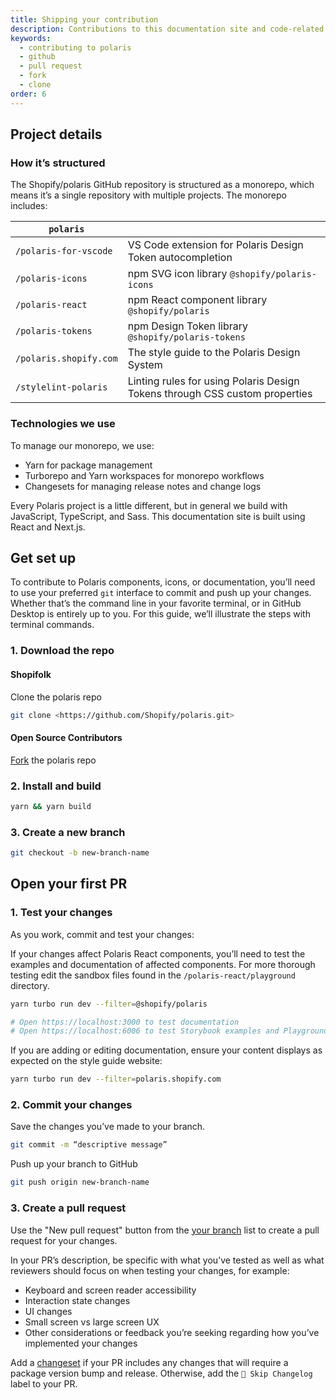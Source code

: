 ```yaml
---
title: Shipping your contribution
description: Contributions to this documentation site and code-related resources in the Polaris design system are made in the [Shopify/polaris GitHub repository](https://github.com/Shopify/polaris). We manage work in progress in our [team backlog](https://github.com/orgs/Shopify/projects/2250), and use GitHub discussions, issues, and pull requests to work in the open.
keywords:
  - contributing to polaris
  - github
  - pull request
  - fork
  - clone
order: 6
---
```


## Project details

### How it’s structured

The Shopify/polaris GitHub repository is structured as a monorepo, which means it’s a single repository with multiple projects. The monorepo includes:

<!-- prettier-ignore -->
| `polaris` |     |
| ---------- | --- |
|`/polaris-for-vscode` |VS Code extension for Polaris Design Token autocompletion|
|`/polaris-icons` |npm SVG icon library `@shopify/polaris-icons`|
|`/polaris-react` |npm React component library `@shopify/polaris`|
|`/polaris-tokens` |npm Design Token library `@shopify/polaris-tokens`|
|`/polaris.shopify.com` |The style guide to the Polaris Design System|
|`/stylelint-polaris` |Linting rules for using Polaris Design Tokens through CSS custom properties|

### Technologies we use

To manage our monorepo, we use:

- Yarn for package management
- Turborepo and Yarn workspaces for monorepo workflows
- Changesets for managing release notes and change logs

Every Polaris project is a little different, but in general we build with JavaScript, TypeScript, and Sass. This documentation site is built using React and Next.js.

## Get set up

To contribute to Polaris components, icons, or documentation, you’ll need to use your preferred `git` interface to commit and push up your changes. Whether that’s the command line in your favorite terminal, or in GitHub Desktop is entirely up to you. For this guide, we’ll illustrate the steps with terminal commands.

### 1. Download the repo

#### Shopifolk

Clone the polaris repo

```bash
git clone <https://github.com/Shopify/polaris.git>
```

#### Open Source Contributors

[Fork](https://github.com/Shopify/polaris/fork) the polaris repo

### 2. Install and build

```bash
yarn && yarn build
```

### 3. Create a new branch

```bash
git checkout -b new-branch-name
```

## Open your first PR

### 1. Test your changes

As you work, commit and test your changes:

If your changes affect Polaris React components, you’ll need to test the examples and documentation of affected components. For more thorough testing edit the sandbox files found in the `/polaris-react/playground` directory.

```bash
yarn turbo run dev --filter=@shopify/polaris

# Open https://localhost:3000 to test documentation
# Open https://localhost:6006 to test Storybook examples and Playground sandboxes
```

If you are adding or editing documentation, ensure your content displays as expected on the style guide website:

```bash
yarn turbo run dev --filter=polaris.shopify.com
```

### 2. Commit your changes

Save the changes you’ve made to your branch.

```bash
git commit -m “descriptive message”
```

Push up your branch to GitHub

```bash
git push origin new-branch-name
```

### 3. Create a pull request

Use the "New pull request" button from the [your branch](https://github.com/Shopify/polaris/branches/yours) list to create a pull request for your changes.

In your PR’s description, be specific with what you’ve tested as well as what reviewers should focus on when testing your changes, for example:

- Keyboard and screen reader accessibility
- Interaction state changes
- UI changes
- Small screen vs large screen UX
- Other considerations or feedback you’re seeking regarding how you’ve implemented your changes

Add a [changeset](https://github.com/Shopify/polaris/blob/main/.changeset/README.md#changesets) if your PR includes any changes that will require a package version bump and release. Otherwise, add the `🤖 Skip Changelog` label to your PR.
